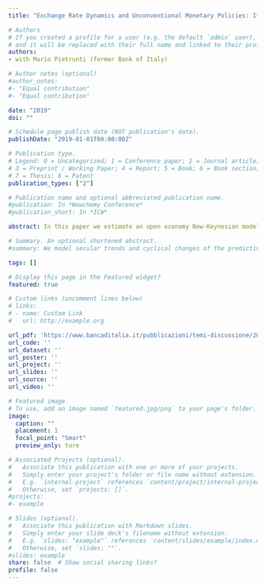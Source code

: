 ```yaml
---
title: "Exchange Rate Dynamics and Unconventional Monetary Policies: It's All in the Shadows"

# Authors
# If you created a profile for a user (e.g. the default `admin` user), write the username (folder name) here
# and it will be replaced with their full name and linked to their profile.
authors:
- with Mario Pietrunti (former Bank of Italy)

# Author notes (optional)
#author_notes:
#- "Equal contribution"
#- "Equal contribution"

date: "2019"
doi: ""

# Schedule page publish date (NOT publication's date).
publishDate: "2019-01-01T00:00:00Z"

# Publication type.
# Legend: 0 = Uncategorized; 1 = Conference paper; 2 = Journal article;
# 3 = Preprint / Working Paper; 4 = Report; 5 = Book; 6 = Book section;
# 7 = Thesis; 8 = Patent
publication_types: ["2"]

# Publication name and optional abbreviated publication name.
#publication: In *Wowchemy Conference*
#publication_short: In *ICW*

abstract: In this paper we estimate an open economy New-Keynesian model to investigate the impact of unconventional monetary policies on the exchange rate, focusing on those adopted since the Global Financial Crisis in the euro area and in the United States. To this end we replace effective, short-term, interest rates with shadow rates, which provide a measure of the monetary stance when the former reach their effective lower bound. We find that since 2009, unconventional monetary policies significantly affected the dynamics of the euro-dollar exchange rate both in nominal and real terms. While the stimulus provided by the Fed prevailed between 2011 and 2014, contributing to the weakening of the dollar, in most recent years the depreciation of the euro mainly reflected the measures adopted by the ECB.

# Summary. An optional shortened abstract.
#summary: We model secular trends and cyclical changes of the predictive density of US GDP growth. A substantial increase in downside risk to US economic growth emerges over the last 30 years, associated with the long-run growth slowdown started in the early 2000s. Conditional skewness moves procyclically, implying negatively skewed predictive densities ahead and during recessions, often anticipated by deteriorating financial conditions, while positively skewed distributions characterize expansions. The modelling framework ensures robustness to tail events, allows for either dense or sparse predictor designs, and delivers competitive out-of-sample (point, density and tail) forecasts, improving upon standard benchmarks.

tags: []

# Display this page in the Featured widget?
featured: true

# Custom links (uncomment lines below)
# links:
# - name: Custom Link
#   url: http://example.org

url_pdf: 'https://www.bancaditalia.it/pubblicazioni/temi-discussione/2019/2019-1231/en_tema_1231.pdf'
url_code: ''
url_dataset: ''
url_poster: ''
url_project: ''
url_slides: ''
url_source: ''
url_video: ''

# Featured image
# To use, add an image named `featured.jpg/png` to your page's folder.
image:
  caption: ""
  placement: 1
  focal_point: "Smart"
  preview_only: ture

# Associated Projects (optional).
#   Associate this publication with one or more of your projects.
#   Simply enter your project's folder or file name without extension.
#   E.g. `internal-project` references `content/project/internal-project/index.md`.
#   Otherwise, set `projects: []`.
#projects:
#- example

# Slides (optional).
#   Associate this publication with Markdown slides.
#   Simply enter your slide deck's filename without extension.
#   E.g. `slides: "example"` references `content/slides/example/index.md`.
#   Otherwise, set `slides: ""`.
#slides: example
share: false  # Show social sharing links?
profile: false
---
```

